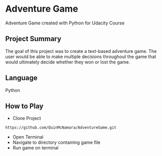 # Adventure Game
 Adventure Game created with Python for Udacity Course

## Project Summary
The goal of this project was to create a text-based adventure game.
The user would be able to make multiple decisions throughout the game that would
ultimately decide whether they won or lost the game.

## Language
Python

## How to Play
* Clone Project

`https://github.com/QuinMcNamara/AdventureGame.git`
* Open Terminal
* Navigate to directory containing game file
* Run game on terminal

